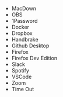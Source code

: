 - MacDown
- OBS
- 1Password
- Docker
- Dropbox
- Handbrake
- Github Desktop
- Firefox
- Firefox Dev Edition
- Slack
- Spotify
- VSCode
- Zoom
- Time Out
